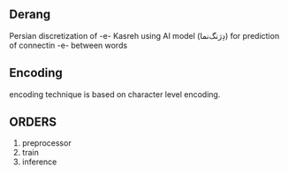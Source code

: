 ## Derang
Persian discretization of -e- Kasreh using AI model (دِرَنگ‌نما) for prediction of connectin -e- between words


## Encoding
encoding technique is based on character level encoding.


## ORDERS
1. preprocessor
2. train
3. inference 

